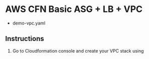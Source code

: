 AWS CFN Basic ASG + LB + VPC
=========================

 - demo-vpc.yaml

Instructions
---------------

 1. Go to Cloudformation console and create your VPC stack using 

<!--stackedit_data:
eyJoaXN0b3J5IjpbOTYyNjQ1NjQ5XX0=
-->